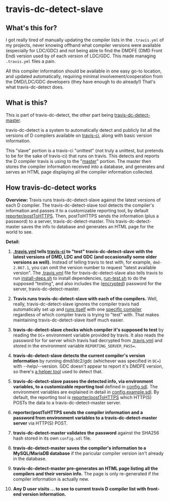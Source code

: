 travis-dc-detect-slave
======================

What's this for?
----------------

I got really tired of manually updating the compiler lists in the `.travis.yml` of my projects, never knowing offhand what compiler versions were available (especially for LDC/GDC) and not being able to find the DMDFE (DMD Front End) version used by of each version of LDC/GDC. This made managing `.travis.yml` files a pain.

All this compiler information should be available in one easy go-to location, and updated automatically, requiring minimal involvement/cooperation from the DMD/LDC/GDC developers (they have enough to do already!) That's what travis-dc-detect does.

What is this?
-------------

This is part of travis-dc-detect, the other part being [travis-dc-detect-master](https://github.com/Abscissa/travis-dc-detect-master).

travis-dc-detect is a system to automatically detect and publicly list all the versions of D compilers available on [travis-ci](https://travis-ci.com), along with basic version information.

This "slave" portion is a travis-ci "unittest" (not truly a unittest, but pretends to be for the sake of travis-ci) that runs on travis. This detects and reports the D compiler travis is using to the "[master](https://github.com/Abscissa/travis-dc-detect-master)" portion. The master then stores the compiler information received into a database, and generates and serves an HTML page displaying all the compiler information collected.

How travis-dc-detect works
--------------------------

**Overview:** Travis runs travis-dc-detect-slave against the latest versions of each D compiler. The travis-dc-detect-slave tool detects the compiler's information and passes it to a customizable reporting tool, by default [reporter/postToHTTPS](https://github.com/Abscissa/travis-dc-detect-slave/blob/master/reporter/postToHTTPS). Then, postToHTTPS sends the information (plus a password) to a server, travis-dc-detect-master. This travis-dc-detect-master saves the info to database and generates an HTML page for the world to see.

**Detail:**

1. **[.travis.yml](https://github.com/Abscissa/travis-dc-detect-slave/blob/master/.travis.yml) tells [travis-ci](https://travis-ci.com) to "test" travis-dc-detect-slave with the latest versions of DMD, LDC and GDC (and occasionally some older versions as well).** Instead of telling travis to test with, for example, `dmd-2.067.1`, you can omit the version number to request "latest available version". The [.travis.yml](https://github.com/Abscissa/travis-dc-detect-slave/blob/master/.travis.yml) file for travis-dc-detect-slave also tells travis to run [install-deps.sh](https://github.com/Abscissa/travis-dc-detect-slave/blob/master/install-deps.sh) to install dependencies, [run-test.sh](https://github.com/Abscissa/travis-dc-detect-slave/blob/master/run-test.sh) to do the supposed "testing", and also includes the ([encrypted](https://docs.travis-ci.com/user/encryption-keys/)) password for the server, travis-dc-detect-master.

2. **Travis runs travis-dc-detect-slave with each of the compilers.** Well, really, travis-dc-detect-slave ignores the compiler travis had automatically set up and [runs itself](https://github.com/Abscissa/travis-dc-detect-slave/blob/master/run-test.sh) with one [specific compiler](https://github.com/Abscissa/travis-dc-detect-slave/blob/master/install-deps.sh) regardless of which compiler travis is trying to "test" with. That makes maintaining travis-dc-detect-slave itself much easier.

3. **travis-dc-detect-slave checks which compiler it's supposed to test** by reading the `DC=` environment variable provided by travis. It also reads the password for for server which travis had decrypted from [.travis.yml](https://github.com/Abscissa/travis-dc-detect-slave/blob/master/.travis.yml) and stored in the environment variable `REPORTING_SERVER_PASS=`.

4. **travis-dc-detect-slave detects the current compiler's version information** by running dmd/ldc2/gdc (whichever was specified in `DC=`) with --help/--version. GDC doesn't appear to report it's DMDFE version, so there's [a helper tool](https://github.com/Abscissa/travis-dc-detect-slave/blob/master/helper/print_dmdfe.d) used to detect that.

5. **travis-dc-detect-slave passes the detected info, via environment variables, to a customizable reporting tool** defined in [config.sdl](https://github.com/Abscissa/travis-dc-detect-slave/blob/master/config.example.sdl). The environment variables are explained in detail in [config.example.sdl](https://github.com/Abscissa/travis-dc-detect-slave/blob/master/config.example.sdl). By default, the reporting tool is [reporter/postToHTTPS](https://github.com/Abscissa/travis-dc-detect-slave/blob/master/reporter/postToHTTPS) which HTTP(S) POSTs the data to a travis-dc-detect-master server.

6. **reporter/postToHTTPS sends the compiler information and a password from environment variables to a travis-dc-detect-master server** via HTTP(S) POST.

7. **travis-dc-detect-master validates the password** against the SHA256 hash stored in its own `config.sdl` file.

8. **travis-dc-detect-master saves the compiler's information to a MySQL/MariaDB database** if the paricular compiler version isn't already in the database.

9. **travis-dc-detect-master pre-generates an HTML page listing all the compilers and their version info.** The page is only re-generated if the compiler information is actually new.

10. **Any D user visits ... to see to current travis D compiler list with front-end version information.**
